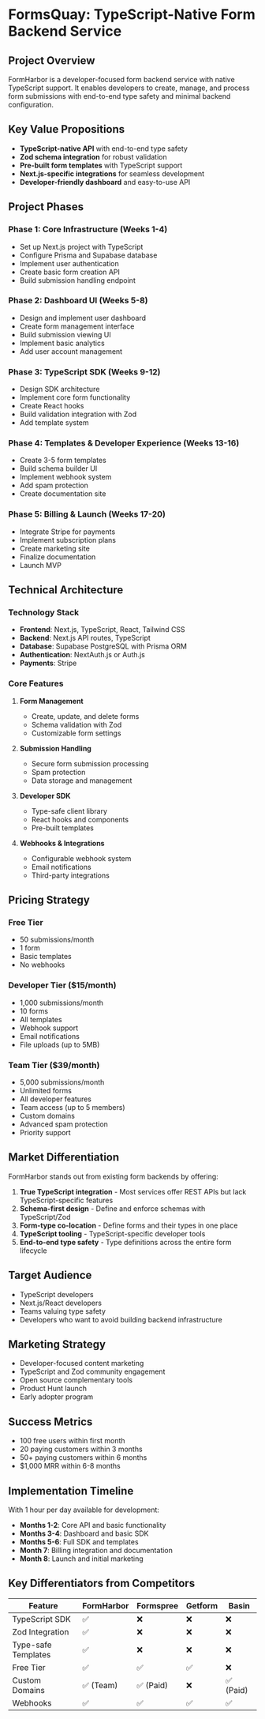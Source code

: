 # FormsQuay: TypeScript-Native Form Backend Service

## Project Overview

FormHarbor is a developer-focused form backend service with native TypeScript support. It enables developers to create, manage, and process form submissions with end-to-end type safety and minimal backend configuration.

## Key Value Propositions

- **TypeScript-native API** with end-to-end type safety
- **Zod schema integration** for robust validation
- **Pre-built form templates** with TypeScript support
- **Next.js-specific integrations** for seamless development
- **Developer-friendly dashboard** and easy-to-use API

## Project Phases

### Phase 1: Core Infrastructure (Weeks 1-4)

 
- Set up Next.js project with TypeScript
- Configure Prisma and Supabase database
- Implement user authentication
- Create basic form creation API
- Build submission handling endpoint

### Phase 2: Dashboard UI (Weeks 5-8)

- Design and implement user dashboard
- Create form management interface
- Build submission viewing UI
- Implement basic analytics
- Add user account management

### Phase 3: TypeScript SDK (Weeks 9-12)

- Design SDK architecture
- Implement core form functionality
- Create React hooks
- Build validation integration with Zod
- Add template system

### Phase 4: Templates & Developer Experience (Weeks 13-16)

- Create 3-5 form templates
- Build schema builder UI
- Implement webhook system
- Add spam protection
- Create documentation site

### Phase 5: Billing & Launch (Weeks 17-20)

- Integrate Stripe for payments
- Implement subscription plans
- Create marketing site
- Finalize documentation
- Launch MVP

## Technical Architecture

### Technology Stack

- **Frontend**: Next.js, TypeScript, React, Tailwind CSS
- **Backend**: Next.js API routes, TypeScript
- **Database**: Supabase PostgreSQL with Prisma ORM
- **Authentication**: NextAuth.js or Auth.js
- **Payments**: Stripe

### Core Features

1. **Form Management**
   - Create, update, and delete forms
   - Schema validation with Zod
   - Customizable form settings

2. **Submission Handling**
   - Secure form submission processing
   - Spam protection
   - Data storage and management

3. **Developer SDK**
   - Type-safe client library
   - React hooks and components
   - Pre-built templates

4. **Webhooks & Integrations**
   - Configurable webhook system
   - Email notifications
   - Third-party integrations

## Pricing Strategy

### Free Tier

- 50 submissions/month
- 1 form
- Basic templates
- No webhooks

### Developer Tier ($15/month)

- 1,000 submissions/month
- 10 forms
- All templates
- Webhook support
- Email notifications
- File uploads (up to 5MB)

### Team Tier ($39/month)

- 5,000 submissions/month
- Unlimited forms
- All developer features
- Team access (up to 5 members)
- Custom domains
- Advanced spam protection
- Priority support

## Market Differentiation

FormHarbor stands out from existing form backends by offering:

1. **True TypeScript integration** - Most services offer REST APIs but lack TypeScript-specific features
2. **Schema-first design** - Define and enforce schemas with TypeScript/Zod
3. **Form-type co-location** - Define forms and their types in one place
4. **TypeScript tooling** - TypeScript-specific developer tools
5. **End-to-end type safety** - Type definitions across the entire form lifecycle

## Target Audience

- TypeScript developers
- Next.js/React developers
- Teams valuing type safety
- Developers who want to avoid building backend infrastructure

## Marketing Strategy

- Developer-focused content marketing
- TypeScript and Zod community engagement
- Open source complementary tools
- Product Hunt launch
- Early adopter program

## Success Metrics

- 100 free users within first month
- 20 paying customers within 3 months
- 50+ paying customers within 6 months
- $1,000 MRR within 6-8 months

## Implementation Timeline

With 1 hour per day available for development:

- **Months 1-2**: Core API and basic functionality
- **Months 3-4**: Dashboard and basic SDK
- **Months 5-6**: Full SDK and templates 
- **Month 7**: Billing integration and documentation
- **Month 8**: Launch and initial marketing

## Key Differentiators from Competitors

| Feature | FormHarbor | Formspree | Getform | Basin |
|---------|------------|-----------|---------|-------|
| TypeScript SDK | ✅ | ❌ | ❌ | ❌ |
| Zod Integration | ✅ | ❌ | ❌ | ❌ |
| Type-safe Templates | ✅ | ❌ | ❌ | ❌ |
| Free Tier | ✅ | ✅ | ✅ | ❌ |
| Custom Domains | ✅ (Team) | ✅ (Paid) | ❌ | ✅ (Paid) |
| Webhooks | ✅ | ✅ | ✅ | ✅ |